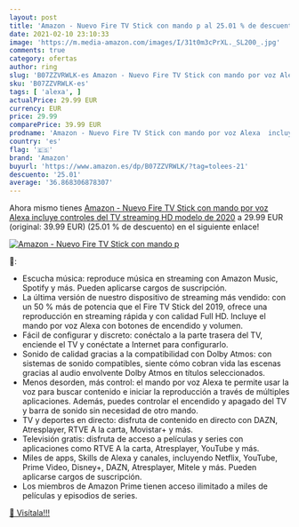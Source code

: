 ```yaml
---
layout: post
title: 'Amazon - Nuevo Fire TV Stick con mando p al 25.01 % de descuento'
date: 2021-02-10 23:10:33
image: 'https://m.media-amazon.com/images/I/31t0m3cPrXL._SL200_.jpg'
comments: true
category: ofertas
author: ring
slug: 'B07ZZVRWLK-es Amazon - Nuevo Fire TV Stick con mando por voz Alexa...'
sku: 'B07ZZVRWLK-es'
tags: [ 'alexa', ]
actualPrice: 29.99 EUR
currency: EUR
price: 29.99
comparePrice: 39.99 EUR
prodname: 'Amazon - Nuevo Fire TV Stick con mando por voz Alexa  incluye controles del TV   streaming HD  modelo de 2020'
country: 'es'
flag: '🇪🇸'
brand: 'Amazon'
buyurl: 'https://www.amazon.es/dp/B07ZZVRWLK/?tag=tolees-21'
descuento: '25.01'
average: '36.868306878307'
---
```


Ahora mismo tienes [Amazon - Nuevo Fire TV Stick con mando por voz Alexa  incluye controles del TV   streaming HD  modelo de 2020](https://www.amazon.es/dp/B07ZZVRWLK/?tag=tolees-21) a 29.99 EUR (original: 39.99 EUR) (25.01 %  de descuento) en el siguiente enlace!

[![Amazon - Nuevo Fire TV Stick con mando p](https://m.media-amazon.com/images/I/31t0m3cPrXL._SL200_.jpg)](https://www.amazon.es/dp/B07ZZVRWLK/?tag=tolees-21)

🔎:

- Escucha música: reproduce música en streaming con Amazon Music, Spotify y más. Pueden aplicarse cargos de suscripción.
- La última versión de nuestro dispositivo de streaming más vendido: con un 50 % más de potencia que el Fire TV Stick del 2019, ofrece una reproducción en streaming rápida y con calidad Full HD. Incluye el mando por voz Alexa con botones de encendido y volumen.
- Fácil de configurar y discreto: conéctalo a la parte trasera del TV, enciende el TV y conéctate a Internet para configurarlo.
- Sonido de calidad gracias a la compatibilidad con Dolby Atmos: con sistemas de sonido compatibles, siente cómo cobran vida las escenas gracias al audio envolvente Dolby Atmos en títulos seleccionados.
- Menos desorden, más control: el mando por voz Alexa te permite usar la voz para buscar contenido e iniciar la reproducción a través de múltiples aplicaciones. Además, puedes controlar el encendido y apagado del TV y barra de sonido sin necesidad de otro mando.
- TV y deportes en directo: disfruta de contenido en directo con DAZN, Atresplayer, RTVE A la carta, Movistar+ y más.
- Televisión gratis: disfruta de acceso a películas y series con aplicaciones como RTVE A la carta, Atresplayer, YouTube y más.
- Miles de apps, Skills de Alexa y canales, incluyendo Netflix, YouTube, Prime Video, Disney+, DAZN, Atresplayer, Mitele y más. Pueden aplicarse cargos de suscripción.
- Los miembros de Amazon Prime tienen acceso ilimitado a miles de películas y episodios de series.

[🛒 Visítala!!!](https://www.amazon.es/dp/B07ZZVRWLK/?tag=tolees-21)
